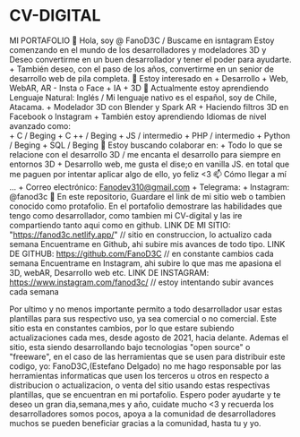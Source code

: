 # CV-DIGITAL
MI PORTAFOLIO
    👋 Hola, soy @ FanoD3C / Buscame en isntagram
        Estoy comenzando en el mundo de los desarrolladores y modeladores 3D y Deseo convertirme en un buen desarrollador y tener el poder para ayudarte. 
        + También deseo, con el paso de los años, convertirme en un senior de desarrollo web de pila completa.
    👀 Estoy interesado en + Desarrollo + Web, WebAR, AR - Insta o Face + IA + 3D
    🌱 Actualmente estoy aprendiendo
        Lenguaje Natural: Inglés / Mi lenguaje nativo es el español, soy de Chile, Atacama.
            + Modelador 3D con Blender y Spark AR
            + Haciendo filtros 3D en Facebook o Instagram 
            + También estoy aprendiendo Idiomas de nivel avanzado como:  
            + C / Beging 
            + C ++ / Beging 
            + JS / intermedio 
            + PHP / intermedio 
            + Python / Beging 
            + SQL / Beging
    💞️ Estoy buscando colaborar en: 
            + Todo lo que se relacione con el desarrollo 3D / me encanta el desarrollo para siempre en entornos 3D
            + Desarrollo web, me gusta el dise;o en vanilla JS. en total que me paguen por intentar aplicar algo de ello, yo feliz <3
    📫 Cómo llegar a mí ...
            + Correo electrónico: Fanodev310@gmail.com
            + Telegrama:
            + Instagram: @fanod3c 
    👋  En este repositorio, Guardare el link de mi sitio web o tambien conocido como protafolio.
            En el portafolio demostrare las habilidades que tengo como desarrollador, como tambien mi CV-digital y las ire compartiendo tanto aqui como en github.
            LINK DE MI SITIO: "https://fanod3c.netlify.app/" // sitio en construccion, lo actualizo cada semana
            Encuentrame en Github, ahi subire mis avances de todo tipo. 
                LINK DE GITHUB: https://github.com/FanoD3C // en constante cambios cada semana
            Encuentrame en Instagram, ahi subire lo que mas me apasiona el 3D, webAR, Desarrollo web etc. 
                LINK DE INSTAGRAM: https://www.instagram.com/fanod3c/ // estoy intentando subir avances cada semana

Por ultimo y no menos importante permito a todo desarrollador usar estas plantillas para sus respectivo uso, ya sea comercial o no comercial.
Este sitio esta en constantes cambios, por lo que estare subiendo actualizaciones cada mes, desde agosto de 2021, hacia delante. 
Ademas el sitio, esta siendo desarrollando bajo tecnologias "open source" o "freeware", en el caso de las herramientas que se usen para distribuir este codigo,
yo: FanoD3C,(Estefano Delgado) no me hago responsable por las herramientas informaticas que usen los terceros u otros en respecto 
a distribucion o actualizacion, o venta del sitio usando estas respectivas plantillas, que se encuentran en mi portafolio.
Espero poder ayudarte y te deseo un gran dia,semana,mes y año, cuidate mucho <3 y recuerda los desarrolladores somos pocos, apoya a la comunidad de desarrolladores
muchos se pueden beneficiar gracias a la comunidad, hasta tu y yo.   
